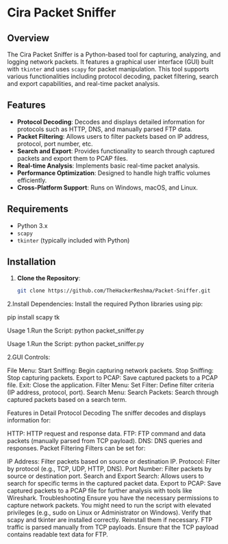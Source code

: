 # Cira Packet Sniffer

## Overview

The Cira Packet Sniffer is a Python-based tool for capturing, analyzing, and logging network packets. It features a graphical user interface (GUI) built with `tkinter` and uses `scapy` for packet manipulation. This tool supports various functionalities including protocol decoding, packet filtering, search and export capabilities, and real-time packet analysis.

## Features

- **Protocol Decoding**: Decodes and displays detailed information for protocols such as HTTP, DNS, and manually parsed FTP data.
- **Packet Filtering**: Allows users to filter packets based on IP address, protocol, port number, etc.
- **Search and Export**: Provides functionality to search through captured packets and export them to PCAP files.
- **Real-time Analysis**: Implements basic real-time packet analysis.
- **Performance Optimization**: Designed to handle high traffic volumes efficiently.
- **Cross-Platform Support**: Runs on Windows, macOS, and Linux.

## Requirements

- Python 3.x
- `scapy`
- `tkinter` (typically included with Python)

## Installation

1. **Clone the Repository**:
   ```sh
   git clone https://github.com/TheHackerReshma/Packet-Sniffer.git

2.Install Dependencies:
Install the required Python libraries using pip:

pip install scapy tk


Usage
1.Run the Script:
python packet_sniffer.py

Usage
1.Run the Script:
python packet_sniffer.py

2.GUI Controls:

File Menu:
Start Sniffing: Begin capturing network packets.
Stop Sniffing: Stop capturing packets.
Export to PCAP: Save captured packets to a PCAP file.
Exit: Close the application.
Filter Menu:
Set Filter: Define filter criteria (IP address, protocol, port).
Search Menu:
Search Packets: Search through captured packets based on a search term.

Features in Detail
Protocol Decoding
The sniffer decodes and displays information for:

HTTP: HTTP request and response data.
FTP: FTP command and data packets (manually parsed from TCP payload).
DNS: DNS queries and responses.
Packet Filtering
Filters can be set for:

IP Address: Filter packets based on source or destination IP.
Protocol: Filter by protocol (e.g., TCP, UDP, HTTP, DNS).
Port Number: Filter packets by source or destination port.
Search and Export
Search: Allows users to search for specific terms in the captured packet data.
Export to PCAP: Save captured packets to a PCAP file for further analysis with tools like Wireshark.
Troubleshooting
Ensure you have the necessary permissions to capture network packets. You might need to run the script with elevated privileges (e.g., sudo on Linux or Administrator on Windows).
Verify that scapy and tkinter are installed correctly. Reinstall them if necessary.
FTP traffic is parsed manually from TCP payloads. Ensure that the TCP payload contains readable text data for FTP.


